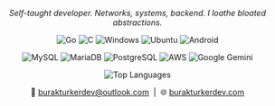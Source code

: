 <p align="center"><i>Self-taught developer. Networks, systems, backend. I loathe bloated abstractions.</i></p>

<p align="center">
  <!-- Languages -->
  <img src="https://img.shields.io/badge/Go-%2300ADD8.svg?&logo=go&logoColor=white" alt="Go">
  <img src="https://img.shields.io/badge/C-00599C?logo=c&logoColor=white" alt="C">
  <!-- OS -->
  <img src="https://custom-icon-badges.demolab.com/badge/Windows-0078D6?logo=windows11&logoColor=white" alt="Windows">
  <img src="https://img.shields.io/badge/Ubuntu-E95420?logo=ubuntu&logoColor=white" alt="Ubuntu">
  <img src="https://img.shields.io/badge/Android-3DDC84?logo=android&logoColor=white" alt="Android">
</p>

<p align="center">
  <img src="https://img.shields.io/badge/MySQL-4479A1?logo=mysql&logoColor=white" alt="MySQL">
  <img src="https://img.shields.io/badge/MariaDB-003545?logo=mariadb&logoColor=white" alt="MariaDB">
  <img src="https://img.shields.io/badge/PostgreSQL-316192?logo=postgresql&logoColor=white" alt="PostgreSQL">  
  <img src="https://custom-icon-badges.demolab.com/badge/AWS-FF9900?logo=aws&logoColor=white" alt="AWS">
  <img src="https://img.shields.io/badge/Google%20Gemini-886FBF?logo=googlegemini&logoColor=white" alt="Google Gemini">
</p>

<p align="center">
  <img src="https://github-readme-stats.vercel.app/api/top-langs/?username=burakturkerdev&layout=compact&theme=dark&hide_border=true&langs_count=6" alt="Top Languages">
</p>

<p align="center">
  📧 <a href="mailto:burakturkerdev@outlook.com">burakturkerdev@outlook.com</a> &nbsp;|&nbsp;
  🌐 <a href="https://burakturkerdev.com">burakturkerdev.com</a>
</p>

